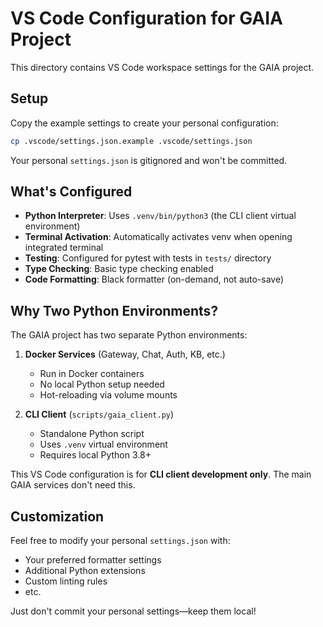 # VS Code Configuration for GAIA Project

This directory contains VS Code workspace settings for the GAIA project.

## Setup

Copy the example settings to create your personal configuration:

```bash
cp .vscode/settings.json.example .vscode/settings.json
```

Your personal `settings.json` is gitignored and won't be committed.

## What's Configured

- **Python Interpreter**: Uses `.venv/bin/python3` (the CLI client virtual environment)
- **Terminal Activation**: Automatically activates venv when opening integrated terminal
- **Testing**: Configured for pytest with tests in `tests/` directory
- **Type Checking**: Basic type checking enabled
- **Code Formatting**: Black formatter (on-demand, not auto-save)

## Why Two Python Environments?

The GAIA project has two separate Python environments:

1. **Docker Services** (Gateway, Chat, Auth, KB, etc.)
   - Run in Docker containers
   - No local Python setup needed
   - Hot-reloading via volume mounts

2. **CLI Client** (`scripts/gaia_client.py`)
   - Standalone Python script
   - Uses `.venv` virtual environment
   - Requires local Python 3.8+

This VS Code configuration is for **CLI client development only**. The main GAIA services don't need this.

## Customization

Feel free to modify your personal `settings.json` with:
- Your preferred formatter settings
- Additional Python extensions
- Custom linting rules
- etc.

Just don't commit your personal settings—keep them local!
